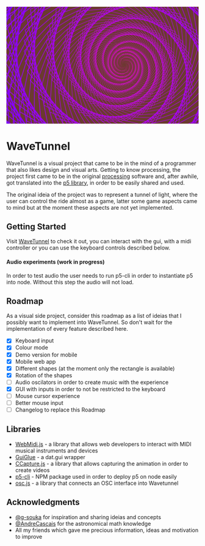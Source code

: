
![wavetunnel](https://raw.githubusercontent.com/FernandoEsparrinha/WaveTunnel/771d344f678e422ddf7279ec0dc4cac6948a2e01/assets/wavetunnel.png)
# WaveTunnel

WaveTunnel is a visual project that came to be in the mind of a programmer that also likes design and visual arts.
Getting to know processing, the project first came to be in the original [processing](https://processing.org/) software and, after awhile, got translated into the [p5 library](https://p5js.org/), in order to be easily shared and used.

The original ideia of the project was to represent a tunnel of light, where the user can control the ride almost as a game, latter some game aspects came to mind but at the moment these aspects are not yet implemented.

## Getting Started

Visit [WaveTunnel](https://fernandoesparrinha.github.io/WaveTunnel/) to check it out, you can interact with the gui, with a midi controller or you can use the keyboard controls described below. 


#### Audio experiments (work in progress)

In order to test audio the user needs to run p5-cli in order to instantiate p5 into node. Without this step the audio will not load.


## Roadmap

As a visual side project, consider this roadmap as a list of ideias that I possibly want to implement into WaveTunnel. So don't wait for the implementation of every feature described here.

- [x] Keyboard input
- [x] Colour mode
- [x] Demo version for mobile
- [x] Mobile web app 
- [x] Different shapes (at the moment only the rectangle is available) 
- [x] Rotation of the shapes
- [ ] Audio oscilators in order to create music with the experience
- [x] GUI with inputs in order to not be restricted to the keyboard
- [ ] Mouse cursor experience
- [ ] Better mouse input
- [ ] Changelog to replace this Roadmap

<!-- ## Contributing

Please read [CONTRIBUTING.md](https://gist.github.com/PurpleBooth/b24679402957c63ec426) for details on our code of conduct, and the process for submitting pull requests to us. -->

<!-- ## Versioning

We use [SemVer](http://semver.org/) for versioning. For the versions available, see the [tags on this repository](https://github.com/your/project/tags).  -->

<!-- ## License

This project is licensed under the MIT License - see the [LICENSE.md](LICENSE.md) file for details -->

## Libraries

* [WebMidi.js](https://github.com/djipco/webmidi) - a library that allows web developers to interact with MIDI musical instruments and devices
* [GuiGlue](https://github.com/dmvaldman/guiGlue) - a dat.gui wrapper
* [CCapture.js](https://github.com/spite/ccapture.js/) - a library that allows capturing the animation in order to create videos
* [p5-cli](https://www.npmjs.com/package/p5-cli) - NPM package used in order to deploy p5 on node easily 
* [osc.js](https://github.com/colinbdclark/osc.js) - a library that connects an OSC interface into Wavetunnel 

## Acknowledgments

* [@g-souka](https://github.com/g-souka) for inspiration and sharing ideias and concepts
* [@AndreCascais](https://github.com/AndreCascais) for the astronomical math knowledge
* All my friends which gave me precious information, ideas and motivation to improve 

